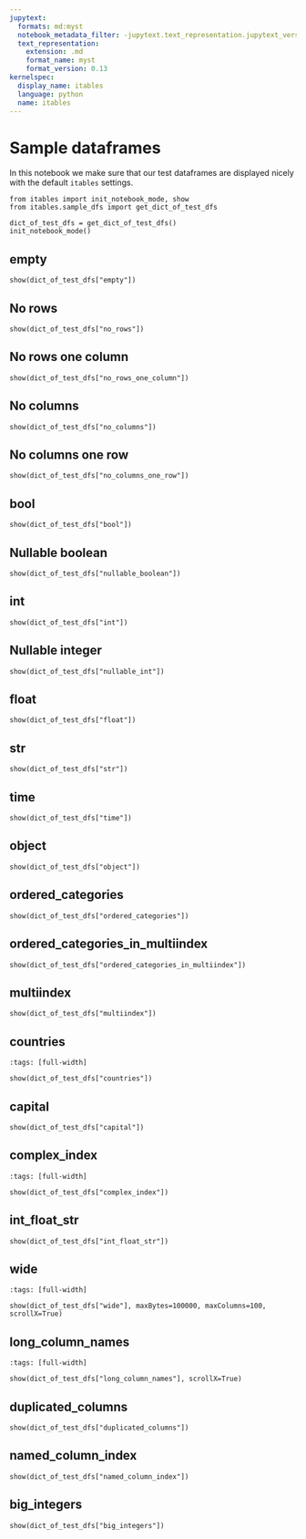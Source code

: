 ```yaml
---
jupytext:
  formats: md:myst
  notebook_metadata_filter: -jupytext.text_representation.jupytext_version
  text_representation:
    extension: .md
    format_name: myst
    format_version: 0.13
kernelspec:
  display_name: itables
  language: python
  name: itables
---
```


# Sample dataframes

In this notebook we make sure that our test dataframes are displayed nicely with the default `itables` settings.

```{code-cell} ipython3
from itables import init_notebook_mode, show
from itables.sample_dfs import get_dict_of_test_dfs

dict_of_test_dfs = get_dict_of_test_dfs()
init_notebook_mode()
```

## empty

```{code-cell} ipython3
show(dict_of_test_dfs["empty"])
```

## No rows

```{code-cell} ipython3
show(dict_of_test_dfs["no_rows"])
```

## No rows one column

```{code-cell} ipython3
show(dict_of_test_dfs["no_rows_one_column"])
```

## No columns

```{code-cell} ipython3
show(dict_of_test_dfs["no_columns"])
```

## No columns one row

```{code-cell} ipython3
show(dict_of_test_dfs["no_columns_one_row"])
```

## bool

```{code-cell} ipython3
show(dict_of_test_dfs["bool"])
```

## Nullable boolean

```{code-cell} ipython3
show(dict_of_test_dfs["nullable_boolean"])
```

## int

```{code-cell} ipython3
show(dict_of_test_dfs["int"])
```

## Nullable integer

```{code-cell} ipython3
show(dict_of_test_dfs["nullable_int"])
```

## float

```{code-cell} ipython3
show(dict_of_test_dfs["float"])
```

## str

```{code-cell} ipython3
show(dict_of_test_dfs["str"])
```

## time

```{code-cell} ipython3
show(dict_of_test_dfs["time"])
```

## object

```{code-cell} ipython3
show(dict_of_test_dfs["object"])
```

## ordered_categories

```{code-cell} ipython3
show(dict_of_test_dfs["ordered_categories"])
```

## ordered_categories_in_multiindex

```{code-cell} ipython3
show(dict_of_test_dfs["ordered_categories_in_multiindex"])
```

## multiindex

```{code-cell} ipython3
show(dict_of_test_dfs["multiindex"])
```

## countries

```{code-cell} ipython3
:tags: [full-width]

show(dict_of_test_dfs["countries"])
```

## capital

```{code-cell} ipython3
show(dict_of_test_dfs["capital"])
```

## complex_index

```{code-cell} ipython3
:tags: [full-width]

show(dict_of_test_dfs["complex_index"])
```

## int_float_str

```{code-cell} ipython3
show(dict_of_test_dfs["int_float_str"])
```

## wide

```{code-cell} ipython3
:tags: [full-width]

show(dict_of_test_dfs["wide"], maxBytes=100000, maxColumns=100, scrollX=True)
```

## long_column_names

```{code-cell} ipython3
:tags: [full-width]

show(dict_of_test_dfs["long_column_names"], scrollX=True)
```

## duplicated_columns

```{code-cell} ipython3
show(dict_of_test_dfs["duplicated_columns"])
```

## named_column_index

```{code-cell} ipython3
show(dict_of_test_dfs["named_column_index"])
```

## big_integers

```{code-cell} ipython3
show(dict_of_test_dfs["big_integers"])
```
